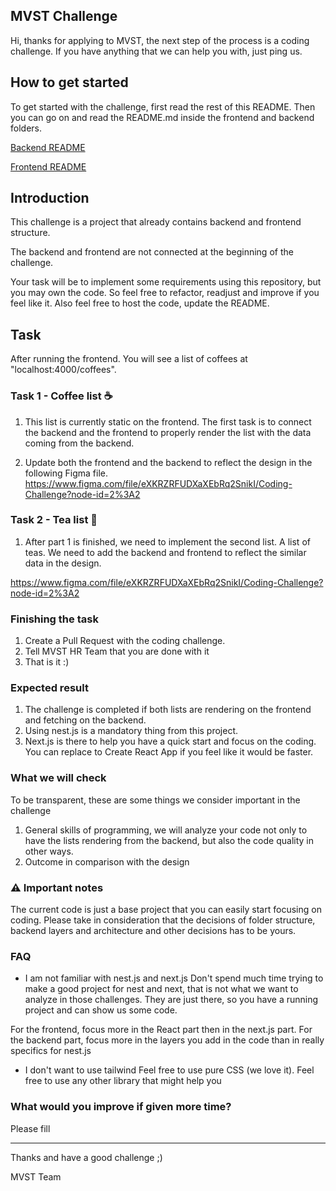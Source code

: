 ## MVST Challenge

Hi, thanks for applying to MVST, the next step of the process is a coding challenge. If you have anything that we can help you with, just ping us.


## How to get started
To get started with the challenge, first read the rest of this README. Then you can go on and
read the README.md inside the frontend and backend folders.

[Backend README](https://github.com/mvst-h/mvst-coffee-tea-challenge/blob/master/backend/README.md)

[Frontend README](https://github.com/mvst-h/mvst-coffee-tea-challenge/blob/master/frontend/README.md)


## Introduction

This challenge is a project that already contains backend and frontend structure.

The backend and frontend are not connected at the beginning of the challenge.

Your task will be to implement some requirements using this repository, but you may own the code. So feel free to refactor, readjust and improve if you feel like it. Also feel free to host the code, update the README.

## Task

After running the frontend. You will see a list of coffees at "localhost:4000/coffees".

### Task 1 - Coffee list :coffee:
1. This list is currently static on the frontend. The first task is to connect the backend and the frontend to properly render the list with the data coming from the backend.

2. Update both the frontend and the backend to reflect the design in the following Figma file.
   https://www.figma.com/file/eXKRZRFUDXaXEbRq2SnikI/Coding-Challenge?node-id=2%3A2

### Task 2 - Tea list :tea:

1. After part 1 is finished, we need to implement the second list. A list of teas. We need to add the backend and frontend to reflect the similar data in the design.

https://www.figma.com/file/eXKRZRFUDXaXEbRq2SnikI/Coding-Challenge?node-id=2%3A2

### Finishing the task
1. Create a Pull Request with the coding challenge.
2. Tell MVST HR Team that you are done with it
3. That is it :)

### Expected result

1. The challenge is completed if both lists are rendering on the frontend and fetching on the backend.
2. Using nest.js is a mandatory thing from this project.
3. Next.js is there to help you have a quick start and focus on the coding. You can replace to Create React App if you feel like it would be faster.

### What we will check
To be transparent, these are some things we consider important in the challenge

1. General skills of programming, we will analyze your code not only to have the lists rendering from the backend, but also the code quality in other ways.
2. Outcome in comparison with the design


### ⚠️ Important notes
The current code is just a base project that you can easily start focusing on coding. Please take in consideration that the decisions of folder structure, backend layers and architecture and other decisions has to be yours.

### FAQ

-  I am not familiar with nest.js and next.js
   Don't spend much time trying to make a good project for nest and next, that is not what we want to analyze in those challenges. They are just there, so you have a running project and can show us some code.

For the frontend, focus more in the React part then in the next.js part.
For the backend part, focus more in the layers you add in the code than in really specifics for nest.js

- I don't want to use tailwind
  Feel free to use pure CSS (we love it).
  Feel free to use any other library that might help you


### What would you improve if given more time?
Please fill

---


Thanks and have a good challenge ;)

MVST Team

